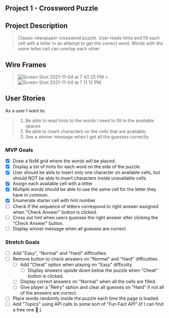 ## Project 1 - Crossword Puzzle

## Project Description

> Classic newspaper crossword puzzle. User reads hints and fill each cell with a letter in an attempt to get the correct word. Words with the same letter cell can overlap each other.

## Wire Frames

> ![Screen Shot 2021-11-04 at 7 43 25 PM](https://media.git.generalassemb.ly/user/39433/files/86150500-3da7-11ec-8b44-e24ee4742d5c) > ![Screen Shot 2021-11-04 at 7 11 12 PM](https://media.git.generalassemb.ly/user/39433/files/038a4680-3da3-11ec-951a-21aae112bbfa)

## User Stories

As a user I want to:

> 1. Be able to read hints to the words I need to fill in the available spaces
> 1. Be able to insert characters on the cells that are available.
> 1. See a winner message when I get all the guesses correctly

### MVP Goals

- [x] Draw a NxM grid where the words will be placed.
- [x] Display a list of hints for each word on the side of the puzzle.
- [x] User should be able to insert only one character on available cells, but should NOT be able to insert characters inside unavailable cells.
- [x] Assign each available cell with a letter
- [x] Multiple words should be able to use the same cell for the letter they have in common.
- [x] Enumerate starter cell with hint number
- [ ] Check if the sequence of letters correspond to right answer assigned when "Check Answer" button is clicked.
- [ ] Cross out hint when users guesses the right answer after clicking the "Check Answer" button.
- [ ] Display winner message when all guesses are correct

### Stretch Goals

- [ ] Add "Easy", "Normal" and "Hard" difficulties.
- [ ] Remove button to check answers on "Normal" and "Hard" difficulties.
  - [ ] Add "Cheat" option when playing on "Easy" difficulty.
    - [ ] Display answers upside down below the puzzle when "Cheat" button is clicked.
  - [ ] Display correct answers on "Normal" when all the cells are filled.
  - [ ] Give player a "Retry" option and clear all guesses on "Hard" if not all of the answers are correct.
- [ ] Place words randomly inside the puzzle each time the page is loaded.
- [ ] Add "Topics" using API calls to some sort of "Fun Fact API" (if I can find a free one 🤣 ).
